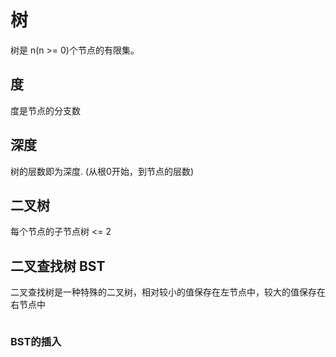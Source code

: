 # 树
树是 n(n >= 0)个节点的有限集。
## 度
度是节点的分支数

## 深度
树的层数即为深度. (从根0开始，到节点的层数)

## 二叉树
每个节点的子节点树 <= 2

## 二叉查找树 BST
二叉查找树是一种特殊的二叉树，相对较小的值保存在左节点中，较大的值保存在右节点中
```javascript

```

### BST的插入

```javascript

```

